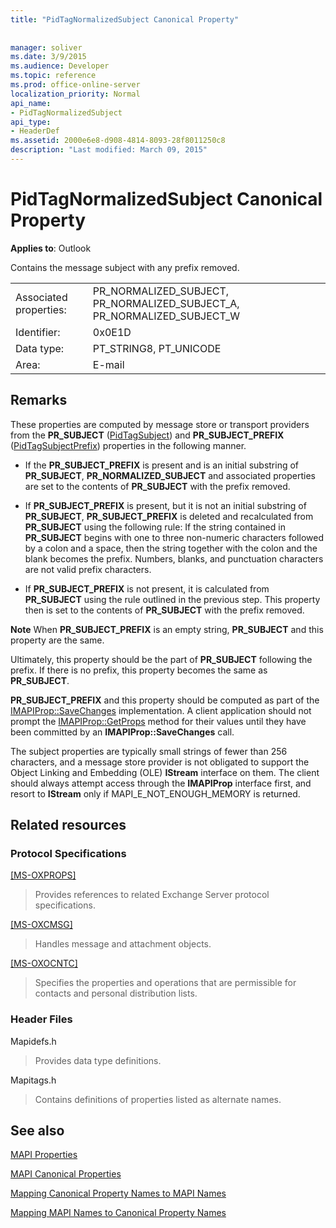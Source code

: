```yaml
---
title: "PidTagNormalizedSubject Canonical Property"
 
 
manager: soliver
ms.date: 3/9/2015
ms.audience: Developer
ms.topic: reference
ms.prod: office-online-server
localization_priority: Normal
api_name:
- PidTagNormalizedSubject
api_type:
- HeaderDef
ms.assetid: 2000e6e8-d908-4814-8093-28f8011250c8
description: "Last modified: March 09, 2015"
---
```


# PidTagNormalizedSubject Canonical Property

  
  
**Applies to**: Outlook 
  
Contains the message subject with any prefix removed.
  
|||
|:-----|:-----|
|Associated properties:  <br/> |PR_NORMALIZED_SUBJECT, PR_NORMALIZED_SUBJECT_A, PR_NORMALIZED_SUBJECT_W  <br/> |
|Identifier:  <br/> |0x0E1D  <br/> |
|Data type:  <br/> |PT_STRING8, PT_UNICODE  <br/> |
|Area:  <br/> |E-mail  <br/> |
   
## Remarks

These properties are computed by message store or transport providers from the **PR_SUBJECT** ([PidTagSubject](pidtagsubject-canonical-property.md)) and **PR_SUBJECT_PREFIX** ([PidTagSubjectPrefix](pidtagsubjectprefix-canonical-property.md)) properties in the following manner.
  
- If the **PR_SUBJECT_PREFIX** is present and is an initial substring of **PR_SUBJECT**, **PR_NORMALIZED_SUBJECT** and associated properties are set to the contents of **PR_SUBJECT** with the prefix removed. 
    
- If **PR_SUBJECT_PREFIX** is present, but it is not an initial substring of **PR_SUBJECT**, **PR_SUBJECT_PREFIX** is deleted and recalculated from **PR_SUBJECT** using the following rule: If the string contained in **PR_SUBJECT** begins with one to three non-numeric characters followed by a colon and a space, then the string together with the colon and the blank becomes the prefix. Numbers, blanks, and punctuation characters are not valid prefix characters. 
    
- If **PR_SUBJECT_PREFIX** is not present, it is calculated from **PR_SUBJECT** using the rule outlined in the previous step. This property then is set to the contents of **PR_SUBJECT** with the prefix removed. 
    
 **Note** When **PR_SUBJECT_PREFIX** is an empty string, **PR_SUBJECT** and this property are the same. 
  
Ultimately, this property should be the part of **PR_SUBJECT** following the prefix. If there is no prefix, this property becomes the same as **PR_SUBJECT**.
  
 **PR_SUBJECT_PREFIX** and this property should be computed as part of the [IMAPIProp::SaveChanges](imapiprop-savechanges.md) implementation. A client application should not prompt the [IMAPIProp::GetProps](imapiprop-getprops.md) method for their values until they have been committed by an **IMAPIProp::SaveChanges** call. 
  
The subject properties are typically small strings of fewer than 256 characters, and a message store provider is not obligated to support the Object Linking and Embedding (OLE) **IStream** interface on them. The client should always attempt access through the **IMAPIProp** interface first, and resort to **IStream** only if MAPI_E_NOT_ENOUGH_MEMORY is returned. 
  
## Related resources

### Protocol Specifications

[[MS-OXPROPS]](http://msdn.microsoft.com/library/f6ab1613-aefe-447d-a49c-18217230b148%28Office.15%29.aspx)
  
> Provides references to related Exchange Server protocol specifications.
    
[[MS-OXCMSG]](http://msdn.microsoft.com/library/7fd7ec40-deec-4c06-9493-1bc06b349682%28Office.15%29.aspx)
  
> Handles message and attachment objects.
    
[[MS-OXOCNTC]](http://msdn.microsoft.com/library/9b636532-9150-4836-9635-9c9b756c9ccf%28Office.15%29.aspx)
  
> Specifies the properties and operations that are permissible for contacts and personal distribution lists.
    
### Header Files

Mapidefs.h
  
> Provides data type definitions.
    
Mapitags.h
  
> Contains definitions of properties listed as alternate names.
    
## See also



[MAPI Properties](mapi-properties.md)
  
[MAPI Canonical Properties](mapi-canonical-properties.md)
  
[Mapping Canonical Property Names to MAPI Names](mapping-canonical-property-names-to-mapi-names.md)
  
[Mapping MAPI Names to Canonical Property Names](mapping-mapi-names-to-canonical-property-names.md)

